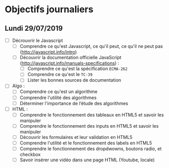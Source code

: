 # Objectifs journaliers

## Lundi 29/07/2019


* [ ] Décrouvrir le Javascript
  * [ ] Comprendre ce qu'est Javascript, ce qu'il peut, ce qu'il ne peut pas (http://javascript.info/intro)
  * [ ] Découvrir la documentation officielle JavaScript (http://javascript.info/manuals-specifications) : 
    * [ ] Comprendre ce qu'est la spécification `ECMA-262`
    * [ ] Comprendre ce qu'est le `TC-39`
    * [ ] Lister les bonnes sources de documentation

* [ ] Algo : 
  * [ ] Comprendre ce qu'est un algorithme
  * [ ] Comprendre l'utilité des algorithmes
  * [ ] Déterminer l'importance de l’étude des algorithmes

* [ ] HTML :
  * [ ] Comprendre le fonctionnement des tableaux en HTML5 et savoir les manipuler
  * [ ] Comprendre le fonctionnement des inputs en HTML5 et savoir les manipuler
  * [ ] Découvrir les formulaires et leur validation en HTML5
  * [ ] Comprendre l'utilité et le fonctionnement des labels en HTML5
  * [ ] Comprendre le fonctionnement des dropdwowns, boutons radio, et checkbox
  * [ ] Savoir insérer une vidéo dans une page HTML (Youtube, locale)
